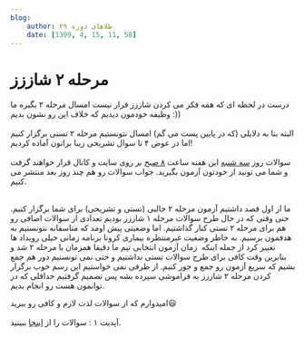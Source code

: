 ```yaml
---
blog:
    author: طلاهای دوره ۲۹
    date: [1399, 4, 15, 11, 58]
---
```

# مرحله ۲ شاززز

<div class="cnt">
<p>درست در لحظه ای که همه فکر می کردن شاززز قرار نیست امسال مرحله ۲ بگیره ما وظیفه خودمون دیدیم که خلاف این رو نشون بدیم :))<br/><br/>البته بنا به دلایلی (که در پایین پست می گم) امسال نتونستیم مرحله ۲ تستی برگزار کنیم اما در عوض ۴ تا سوال تشریحی زیبا براتون آماده کردیم!<br/><br/>سوالات روز <u>سه شنبه</u> این هفته ساعت <u>۸ صبح</u> بر روی سایت و کانال قرار خواهند گرفت و شما می تونید از خودتون آزمون بگیرید. جواب سوالات رو هم چند روز بعد منتشر می کنیم.<br/> </p>
<p>ما از اول قصد داشتیم آزمون مرحله ۲ جالبی (تستی و تشریحی) برای شما برگزار کنیم. حتی وقتی که در حال طرح سوالات مرحله ۱ شاززز بودیم تعدادی از سوالات اضافی رو هم برای مرحله ۲ تستی کنار گذاشتیم. اما وضعیتی پیش اومد که متاسفانه نتونستیم به هدفمون برسیم. به خاطر وضعیت غیرمنتظره بیماری کرونا برنامه زمانی خیلی رویداد ها تغییر کرد از جمله اینکه  زمان آزمون انتخابی تیم ما دقیقا همزمان با مرحله ۲ شد و بنابرین وقت کافی برای طرح سوالات تستی نداشتیم و حتی نمی تونستیم دور هم جمع بشیم که سریع آزمون رو جمع و جور کنیم. از طرفی نمی خواستیم این رسم خوب برگزار کردن مرحله ۲ شاززز به فراموشی سپرده بشه پس تصمیم گرفتیم حداقلی که در توانمون هست رو انجام بدیم.</p>

<p>امیدوارم که از سوالات لذت لازم و کافی رو ببرید😃<br/><br/>آپدیت ۱ : سوالات را از <a href="http://bayanbox.ir/info/647876396253035127/Shaazzz-Second-Exam">اینجا</a> ببینید.</p>
</div>

